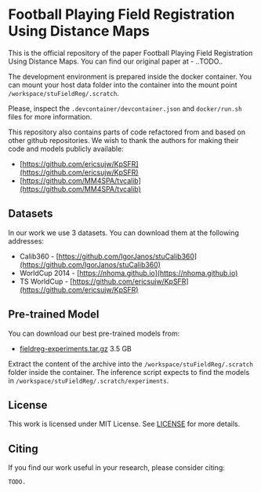 # Football Playing Field Registration Using Distance Maps

This is the official repository of the paper Football Playing Field Registration Using Distance Maps.
You can find our original paper at - ..TODO..



The development environment is prepared inside the docker container. You can mount your host 
data folder into the container into the mount point `/workspace/stuFieldReg/.scratch`.

Please, inspect the `.devcontainer/devcontainer.json` and `docker/run.sh` files for more information.

This repository also contains parts of code refactored from and based on other github repositories. 
We wish to thank the authors for making their code and models publicly available:
 - [https://github.com/ericsujw/KpSFR](https://github.com/ericsujw/KpSFR)
 - [https://github.com/MM4SPA/tvcalib](https://github.com/MM4SPA/tvcalib)



## Datasets

In our work we use 3 datasets. You can download them at the following addresses:
 - Calib360 - [https://github.com/IgorJanos/stuCalib360](https://github.com/IgorJanos/stuCalib360)
 - WorldCup 2014 - [https://nhoma.github.io](https://nhoma.github.io)
 - TS WorldCup - [https://github.com/ericsujw/KpSFR](https://github.com/ericsujw/KpSFR)

## Pre-trained Model

You can download our best pre-trained models from:

 - [fieldreg-experiments.tar.gz](https://vggnas.fiit.stuba.sk/download/janos/fieldreg/fieldreg-experiments.tar.gz) 3.5 GB

Extract the content of the archive into the `/workspace/stuFieldReg/.scratch` folder
inside the container. The inference script expects to find the models 
in `/workspace/stuFieldReg/.scratch/experiments`.

## License

This work is licensed under MIT License. See [LICENSE](./LICENSE) for more details.

## Citing

If you find our work useful in your research, please consider citing:

```
TODO.
```

